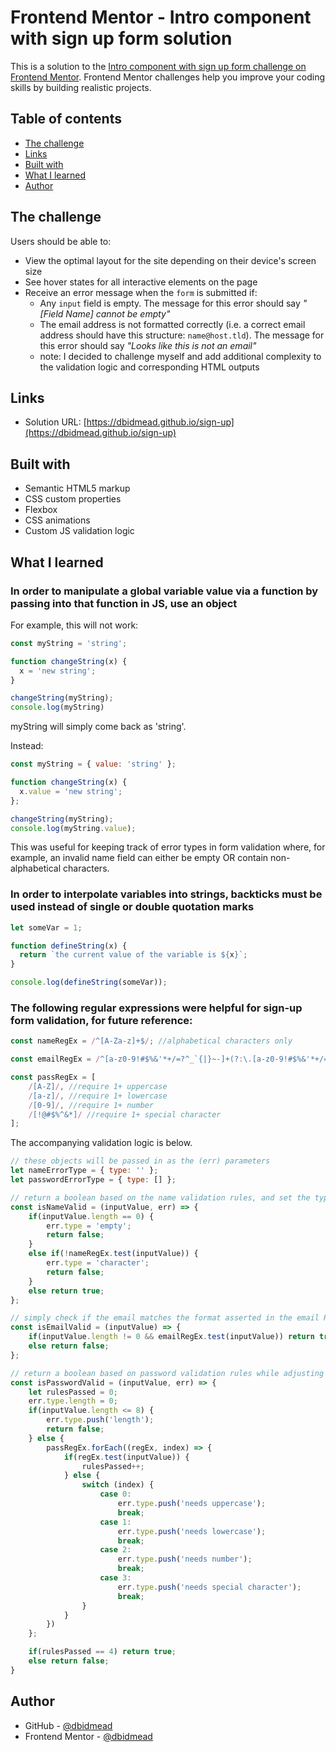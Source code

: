 # Frontend Mentor - Intro component with sign up form solution

This is a solution to the [Intro component with sign up form challenge on Frontend Mentor](https://www.frontendmentor.io/challenges/intro-component-with-signup-form-5cf91bd49edda32581d28fd1). Frontend Mentor challenges help you improve your coding skills by building realistic projects. 

## Table of contents

- [The challenge](#the-challenge)
- [Links](#links)
- [Built with](#built-with)
- [What I learned](#what-i-learned)
- [Author](#author)

## The challenge

Users should be able to:

- View the optimal layout for the site depending on their device's screen size
- See hover states for all interactive elements on the page
- Receive an error message when the `form` is submitted if:
  - Any `input` field is empty. The message for this error should say *"[Field Name] cannot be empty"*
  - The email address is not formatted correctly (i.e. a correct email address should have this structure: `name@host.tld`). The message for this error should say *"Looks like this is not an email"*
  - note: I decided to challenge myself and add additional complexity to the validation logic and corresponding HTML outputs

## Links

- Solution URL: [https://dbidmead.github.io/sign-up](https://dbidmead.github.io/sign-up)

## Built with

- Semantic HTML5 markup
- CSS custom properties
- Flexbox
- CSS animations
- Custom JS validation logic

## What I learned

### In order to manipulate a global variable value via a function by passing into that function in JS, use an object

For example, this will not work:
```js
const myString = 'string';

function changeString(x) {
  x = 'new string';
}

changeString(myString);
console.log(myString)
```
myString will simply come back as 'string'.

Instead:
```js
const myString = { value: 'string' };

function changeString(x) {
  x.value = 'new string';
};

changeString(myString);
console.log(myString.value);
```
This was useful for keeping track of error types in form validation where, for example, an invalid name field can either be empty OR contain non-alphabetical characters.

### In order to interpolate variables into strings, backticks must be used instead of single or double quotation marks

```js
let someVar = 1;

function defineString(x) {
  return `the current value of the variable is ${x}`;
}

console.log(defineString(someVar));
```

### The following regular expressions were helpful for sign-up form validation, for future reference:

```js
const nameRegEx = /^[A-Za-z]+$/; //alphabetical characters only

const emailRegEx = /^[a-z0-9!#$%&'*+/=?^_`{|}~-]+(?:\.[a-z0-9!#$%&'*+/=?^_`{|}~-]+)*@(?:[a-z0-9](?:[a-z0-9-]*[a-z0-9])?\.)+[a-z0-9](?:[a-z0-9-]*[a-z0-9])?$/; //general email

const passRegEx = [
    /[A-Z]/, //require 1+ uppercase
    /[a-z]/, //require 1+ lowercase
    /[0-9]/, //require 1+ number
    /[!@#$%^&*]/ //require 1+ special character
];
```
The accompanying validation logic is below.
```js
// these objects will be passed in as the (err) parameters
let nameErrorType = { type: '' };
let passwordErrorType = { type: [] };

// return a boolean based on the name validation rules, and set the type property of the nameErrorType object accordingly.
const isNameValid = (inputValue, err) => {
    if(inputValue.length == 0) {
        err.type = 'empty';
        return false;
    } 
    else if(!nameRegEx.test(inputValue)) {
        err.type = 'character';
        return false;
    }
    else return true;
};

// simply check if the email matches the format asserted in the email RegEx and return a boolean.
const isEmailValid = (inputValue) => {
    if(inputValue.length != 0 && emailRegEx.test(inputValue)) return true;
    else return false;
};

// return a boolean based on password validation rules while adjusting the array containing error types accordingly. Later iterate over passwordErrorType.type array to determine innerHTML of passwordError element.
const isPasswordValid = (inputValue, err) => {
    let rulesPassed = 0;
    err.type.length = 0;
    if(inputValue.length <= 8) {
        err.type.push('length');
        return false;
    } else {
        passRegEx.forEach((regEx, index) => {
            if(regEx.test(inputValue)) {
                rulesPassed++;
            } else {
                switch (index) {
                    case 0:
                        err.type.push('needs uppercase');
                        break;
                    case 1:
                        err.type.push('needs lowercase');
                        break;
                    case 2:
                        err.type.push('needs number');
                        break;
                    case 3:
                        err.type.push('needs special character');
                        break;
                }
            }
        })
    };

    if(rulesPassed == 4) return true;
    else return false;
}
```

## Author

- GitHub - [@dbidmead](https://github.com/dbidmead)
- Frontend Mentor - [@dbidmead](https://www.frontendmentor.io/profile/dbidmead)